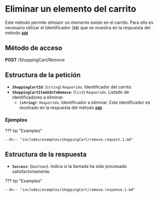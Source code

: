 # Eliminar un elemento del carrito

Este método permite elimianr un elemento existe en el carrito. Para ello es necesario utilizar el Identificador (**``Id``**) que se muestra en la respuesta del método [**``Add``**](./add.md#estructura-de-la-respuesta)

## Método de acceso

**POST** /ShoppingCart/Remove

## Estructura de la petición

- **``ShoppingCartId``**: (``string``) ``Requerido``. Identificador del carrito.
- **``ShoppingCartItemIdsToRemove``**: (``list``) ``Requerido``. Listado de identificadores a eliminar.
    - **``(string)``**: ``Requerido``. Identificador a eliminar. Este identificador es mostrado en la respuesta del método [**``Add``**](./add.md#estructura-de-la-respuesta).

### Ejemplos

??? tip "Examples"

    --8<-- "includes/examples/shoppingCart/remove.request.1.md"

## Estructura de la respuesta

- **`Success`**: (``boolean``). Indica si la llamada ha sido procesada satisfactoriamente.

??? tip "Examples"

    --8<-- "includes/examples/shoppingCart/remove.response.1.md"